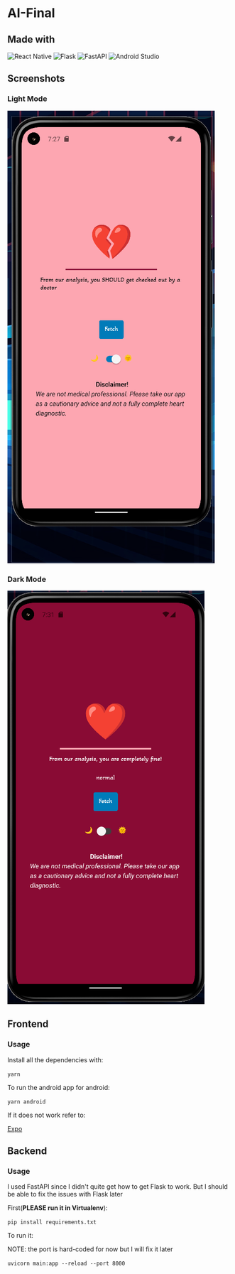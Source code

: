 # AI-Final
## Made with
![React Native](https://img.shields.io/badge/react_native-%2320232a.svg?style=for-the-badge&logo=react&logoColor=%2361DAFB)
![Flask](https://img.shields.io/badge/flask-%23000.svg?style=for-the-badge&logo=flask&logoColor=white)
![FastAPI](https://img.shields.io/badge/FastAPI-005571?style=for-the-badge&logo=fastapi)
![Android Studio](https://img.shields.io/badge/Android%20Studio-3DDC84.svg?style=for-the-badge&logo=android-studio&logoColor=white)

## Screenshots

### Light Mode
![Light Mode](./screenshots/light_mode.png?raw=true)


### Dark Mode
![Dark Mode](./screenshots/dark_ish_mode.png?raw=true)

## Frontend 
### Usage
Install all the dependencies with:

`yarn`

To run the android app for android:

`yarn android`

If it does not work refer to:

[Expo](https://docs.expo.dev/workflow/expo-cli/)


## Backend
### Usage

I used FastAPI since I didn't quite get how to get Flask to work. But I should be able to fix the issues with Flask later

First(__PLEASE run it in Virtualenv__): 

`pip install requirements.txt`

To run it:

NOTE: the port is hard-coded for now but I will fix it later

`uvicorn main:app --reload --port 8000`
